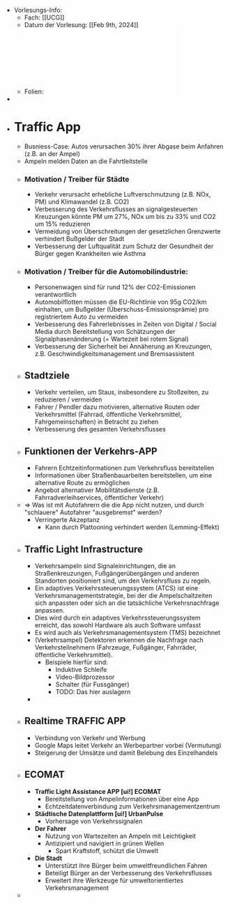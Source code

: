 - Vorlesungs-Info:
	- Fach: [[UCG]]
	- Datum der Vorlesung: [[Feb 9th, 2024]]
	- Folien: ![Ubicomp-Biz-2023-Part-V-LH.pdf](../assets/Ubicomp-Biz-2023-Part-V-LH_1707471297157_0.pdf)
-
- # Traffic App
	- Busniess-Case: Autos verursachen 30% ihrer Abgase beim Anfahren (z.B. an der Ampel)
	- Ampeln melden Daten an die Fahrtleitstelle
	- ### Motivation / Treiber für Städte
		- Verkehr verursacht erhebliche Luftverschmutzung (z.B. NOx, PM) und Klimawandel (z.B. CO2)
		- Verbesserung des Verkehrsflusses an signalgesteuerten Kreuzungen könnte PM um 27%, NOx um bis zu 33% und CO2 um 15% reduzieren
		- Vermeidung von Überschreitungen der gesetzlichen Grenzwerte verhindert Bußgelder der Stadt
		- Verbesserung der Luftqualität zum Schutz der Gesundheit der Bürger gegen Krankheiten wie Asthma
	- ### Motivation / Treiber für die Automobilindustrie:
		- Personenwagen sind für rund 12% der CO2-Emissionen verantwortlich
		- Automobilflotten müssen die EU-Richtlinie von 95g CO2/km einhalten, um Bußgelder (Überschuss-Emissionsprämie) pro registriertem Auto zu vermeiden
		- Verbesserung des Fahrerlebnisses in Zeiten von Digital / Social Media durch Bereitstellung von Schätzungen der Signalphasenänderung (= Wartezeit bei rotem Signal)
		- Verbesserung der Sicherheit bei Annäherung an Kreuzungen, z.B. Geschwindigkeitsmanagement und Bremsassistent
	- ## Stadtziele
		- Verkehr verteilen, um Staus, insbesondere zu Stoßzeiten, zu reduzieren / vermeiden
		- Fahrer / Pendler dazu motivieren, alternative Routen oder Verkehrsmittel (Fahrrad, öffentliche Verkehrsmittel, Fahrgemeinschaften) in Betracht zu ziehen
		- Verbesserung des gesamten Verkehrsflusses
	- ## Funktionen der Verkehrs-APP
		- Fahrern Echtzeitinformationen zum Verkehrsfluss bereitstellen
		- Informationen über Straßenbauarbeiten bereitstellen, um eine alternative Route zu ermöglichen
		- Angebot alternativer Mobilitätsdienste (z.B. Fahrradverleihservices, öffentlicher Verkehr)
	- => Was ist mit Autofahrern die die App nicht nutzen, und durch "schlauere" Autofahrer "ausgebremst" werden?
		- Verringerte Akzeptanz
			- Kann durch Plattooning verhindert werden (Lemming-Effekt)
	- ## Traffic Light Infrastructure
		- Verkehrsampeln sind Signaleinrichtungen, die an Straßenkreuzungen, Fußgängerübergängen und anderen Standorten positioniert sind, um den Verkehrsfluss zu regeln.
		- Ein adaptives Verkehrssteuerungssystem (ATCS) ist eine Verkehrsmanagementstrategie, bei der die Ampelschaltzeiten sich anpassten oder sich an die tatsächliche Verkehrsnachfrage anpassen.
		- Dies wird durch ein adaptives Verkehrssteuerungssystem erreicht, das sowohl Hardware als auch Software umfasst
		- Es wird auch als Verkehrsmanagementsystem (TMS) bezeichnet
		- (Verkehrsampel) Detektoren erkennen die Nachfrage nach Verkehrsteilnehmern (Fahrzeuge, Fußgänger, Fahrräder, öffentliche Verkehrsmittel).
			- Beispiele hierfür sind:
				- Induktive Schleife
				- Video-Bildprozessor
				- Schalter (für Fussgänger)
				- TODO: Das hier auslagern
		-
	- ## Realtime TRAFFIC APP
		- Verbindung von Verkehr und Werbung
		- Google Maps leitet Verkehr an Werbepartner vorbei (Vermutung)
		- Steigerung der Umsätze und damit Belebung des Einzelhandels
	- ## ECOMAT
		- **Traffic Light Assistance APP [ui!] ECOMAT**
			- Bereitstellung von Ampelinformationen über eine App
			- Echtzeitdatenverbindung zum Verkehrsmanagementzentrum
		- **Städtische Datenplattform [ui!] UrbanPulse**
			- Vorhersage von Verkehrssignalen
		- **Der Fahrer**
			- Nutzung von Wartezeiten an Ampeln mit Leichtigkeit
			- Antizipiert und navigiert in grünen Wellen
				- Spart Kraftstoff, schützt die Umwelt
		- **Die Stadt**
			- Unterstützt ihre Bürger beim umweltfreundlichen Fahren
			- Beteiligt Bürger an der Verbesserung des Verkehrsflusses
			- Erweitert ihre Werkzeuge für umweltorientiertes Verkehrsmanagement
	-